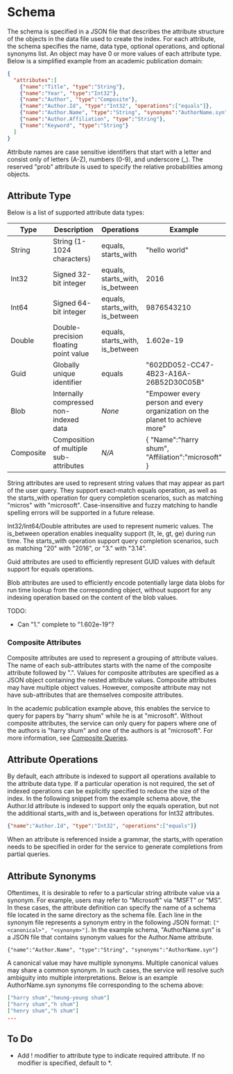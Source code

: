 # Schema
The schema is specified in a JSON file that describes the attribute structure of the objects in the data file used to create the index.  For each attribute, the schema specifies the name, data type, optional operations, and optional synonyms list.  An object may have 0 or more values of each attribute type.  Below is a simplified example from an academic publication domain:

``` json
{
  "attributes":[
    {"name":"Title", "type":"String"},
    {"name":"Year", "type":"Int32"},
    {"name":"Author", "type":"Composite"},
    {"name":"Author.Id", "type":"Int32", "operations":["equals"]},
    {"name":"Author.Name", "type":"String", "synonyms":"AuthorName.syn"},
    {"name":"Author.Affiliation", "type":"String"},
    {"name":"Keyword", "type":"String"}
  ]
}
```

Attribute names are case sensitive identifiers that start with a letter and consist only of letters (A-Z), numbers (0-9), and underscore (\_).  The reserved "prob" attribute is used to specify the relative probabilities among objects.

## Attribute Type
Below is a list of supported attribute data types:

| Type | Description | Operations | Example |
|------|-------------|------------|---------|
| String | String (1-1024 characters) | equals, starts_with | "hello world" |
| Int32 | Signed 32-bit integer | equals, starts_with, is_between | 2016 |
| Int64 | Signed 64-bit integer | equals, starts_with, is_between | 9876543210 |
| Double | Double-precision floating point value | equals, starts_with, is_between | 1.602e-19 |
| Guid | Globally unique identifier | equals | "602DD052-CC47-4B23-A16A-26B52D30C05B" |
| Blob | Internally compressed non-indexed data | *None* | "Empower every person and every organization on the planet to achieve more" |
| Composite | Composition of multiple sub-attributes| *N/A* | { "Name":"harry shum", "Affiliation":"microsoft" } |

String attributes are used to represent string values that may appear as part of the user query.  They support exact-match equals operation, as well as the starts_with operation for query completion scenarios, such as matching "micros" with "microsoft".  Case-insensitive and fuzzy matching to handle spelling errors will be supported in a future release.

Int32/Int64/Double attributes are used to represent numeric values.  The is_between operation enables inequality support (lt, le, gt, ge) during run time.  The starts_with operation support query completion scenarios, such as matching "20" with "2016", or "3." with "3.14".

Guid attributes are used to efficiently represent GUID values with default support for equals operations.

Blob attributes are used to efficiently encode potentially large data blobs for run time lookup from the corresponding object, without support for any indexing operation based on the content of the blob values.

TODO:
* Can "1." complete to "1.602e-19"?

### Composite Attributes
Composite attributes are used to represent a grouping of attribute values.  The name of each sub-attributes starts with the name of the composite attribute followed by ".".  Values for composite attributes are specified as a JSON object containing the nested attribute values.  Composite attributes may have multiple object values.  However, composite attribute may not have sub-attributes that are themselves composite attributes.

In the academic publication example above, this enables the service to query for papers by "harry shum" while he is at "microsoft".  Without composite attributes, the service can only query for papers where one of the authors is "harry shum" and one of the authors is at "microsoft".  For more information, see [Composite Queries](Semantics.md#Composite).

## Attribute Operations
By default, each attribute is indexed to support all operations available to the attribute data type.  If a particular operation is not required, the set of indexed operations can be explicitly specified to reduce the size of the index.  In the following snippet from the example schema above, the Author.Id attribute is indexed to support only the equals operation, but not the additional starts_with and is_between operations for Int32 attributes.
```json
{"name":"Author.Id", "type":"Int32", "operations":["equals"]}
```

When an attribute is referenced inside a grammar, the starts_with operation needs to be specified in order for the service to generate completions from partial queries.  

## Attribute Synonyms
Oftentimes, it is desirable to refer to a particular string attribute value via a synonym.  For example, users may refer to "Microsoft" via "MSFT" or "MS".  In these cases, the attribute definition can specify the name of a schema file located in the same directory as the schema file.  Each line in the synonym file represents a synonym entry in the following JSON format: `["<canonical>", "<synonym>"]`.  In the example schema, "AuthorName.syn" is a JSON file that contains synonym values for the Author.Name attribute.

`{"name":"Author.Name", "type":"String", "synonyms":"AuthorName.syn"}`


A canonical value may have multiple synonyms.  Multiple canonical values may share a common synonym.  In such cases, the service will resolve such ambiguity into multiple interpretations.  Below is an example AuthorName.syn synonyms file corresponding to the schema above:
```json
["harry shum","heung-yeung shum"]
["harry shum","h shum"]
["henry shum","h shum"]
...
```

## To Do
* Add ! modifier to attribute type to indicate required attribute.  If no modifier is specified, default to *.

